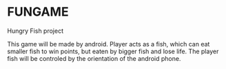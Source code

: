 # FUNGAME
Hungry Fish project

This game will be made by android. Player acts as a fish, which can eat smaller fish to win points, but eaten by bigger fish and lose life. The player fish will be controled by the orientation of the android phone.
